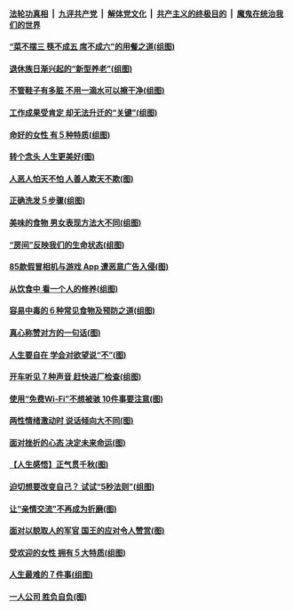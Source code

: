 ####  [法轮功真相](../../../../basic/blob/master/README.md?t=08201539) &nbsp;|&nbsp; [九评共产党](../../../../9ping.md/blob/master/README.md?t=08201539) &nbsp;|&nbsp; [解体党文化](../../../../jtdwh.md/blob/master/README.md?t=08201539)  &nbsp;|&nbsp; [共产主义的终极目的](../../../../gczydzjmd.md/blob/master/README.md?t=08201539) &nbsp;|&nbsp; [魔鬼在统治我们的世界](../../../../mgztzwmdsj.md/blob/master/README.md?t=08201539) 

#### [“菜不摆三 筷不成五 席不成六”的用餐之道(组图)](../pages/p8/904364.md?t=08201539) 

#### [退休族日渐兴起的“新型养老”(组图)](../pages/p8/904025.md?t=08201539) 

#### [不管鞋子有多脏 不用一滴水可以擦干净(组图)](../pages/p8/903833.md?t=08201539) 

#### [工作成果受肯定 却无法升迁的“关键”(组图)](../pages/p8/904239.md?t=08201539) 

#### [命好的女性 有５种特质(组图)](../pages/p8/904008.md?t=08201539) 

#### [转个念头 人生更美好(图)](../pages/p8/903829.md?t=08201539) 

#### [人恶人怕天不怕 人善人欺天不欺(图)](../pages/p8/903708.md?t=08201539) 

#### [正确洗发５步骤(组图)](../pages/p8/904066.md?t=08201539) 

#### [美味的食物 男女表现方法大不同(组图)](../pages/p8/904038.md?t=08201539) 

#### [“房间”反映我们的生命状态(组图)](../pages/p8/903625.md?t=08201539) 

#### [85款假冒相机与游戏 App 遭恶意广告入侵(图)](../pages/p8/904001.md?t=08201539) 

#### [从饮食中 看一个人的修养(组图)](../pages/p8/904020.md?t=08201539) 

#### [容易中毒的６种常见食物及预防之道(组图)](../pages/p8/904019.md?t=08201539) 

#### [真心称赞对方的一句话(图)](../pages/p8/903899.md?t=08201539) 

#### [人生要自在 学会对欲望说“不”(图)](../pages/p8/903822.md?t=08201539) 

#### [开车听见７种声音 赶快进厂检查(组图)](../pages/p8/903792.md?t=08201539) 

#### [使用“免费Wi-Fi”不想被骇 10件事要注意(图)](../pages/p8/903693.md?t=08201539) 

#### [两性情绪激动时 说话倾向大不同(图)](../pages/p8/903896.md?t=08201539) 

#### [面对挫折的心态 决定未来命运(图)](../pages/p8/903615.md?t=08201539) 

#### [【人生感悟】正气贯千秋(图)](../pages/p8/903658.md?t=08201539) 

#### [迫切想要改变自己？ 试试“5秒法则”(组图)](../pages/p8/903788.md?t=08201539) 

#### [让“亲情交流”不再成为折磨(图)](../pages/p8/903787.md?t=08201539) 

#### [面对以貌取人的军官 国王的应对令人赞赏(图)](../pages/p8/903601.md?t=08201539) 

#### [受欢迎的女性 拥有５大特质(组图)](../pages/p8/903664.md?t=08201539) 

#### [人生最难的７件事(组图)](../pages/p8/903690.md?t=08201539) 

#### [一人公司 胜负自负(图)](../pages/p8/903592.md?t=08201539) 

